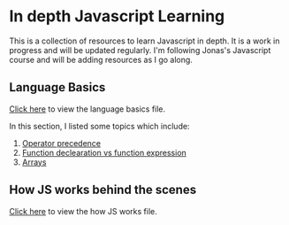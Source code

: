 # In depth Javascript Learning

This is a collection of resources to learn Javascript in depth. It is a work in progress and will be updated regularly. I'm following Jonas's Javascript course and will be adding resources as I go along.

## Language Basics

[Click here](./LanguageBasic/languageBasics.md) to view the language basics file.

In this section, I listed some topics which include:

1. [Operator precedence](./LanguageBasic/languageBasics.md#operator-precedence)
2. [Function declearation vs function expression](./LanguageBasic/languageBasics.md#function-declearation-vs-function-expression)
3. [Arrays](./LanguageBasic/languageBasics.md#arrays)

## How JS works behind the scenes

[Click here](./HowJSWorks/howJSWorks.md) to view the how JS works file.